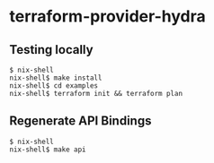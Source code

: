 # terraform-provider-hydra

## Testing locally

```shell
$ nix-shell
nix-shell$ make install
nix-shell$ cd examples
nix-shell$ terraform init && terraform plan
```

## Regenerate API Bindings

```
$ nix-shell
nix-shell$ make api
```
